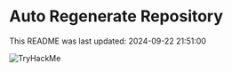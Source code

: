 # Auto Regenerate Repository

This README was last updated: 2024-09-22 21:51:00

 ![TryHackMe](https://tryhackme.com/badge/533634)